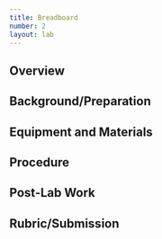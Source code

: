 ```yaml
---
title: Breadboard
number: 2
layout: lab
---
```


## Overview

## Background/Preparation

## Equipment and Materials

## Procedure

## Post-Lab Work

## Rubric/Submission
